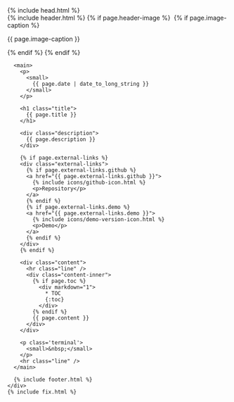<!doctype html>
<html lang="{{ site.lang | default: "en-US" }}">
  {% include head.html %}
  <body>
    <div class="wrapper">
      {% include header.html %}
      {% if page.header-image %}
      <img class="header-image" src="{{ page.header-image }}" alt="">
      {% if page.image-caption %}
      <p class="header-image-caption">{{ page.image-caption }}</p>
      {% endif %}
      {% endif %}

      <main>
        <p>
          <small>
            {{ page.date | date_to_long_string }}
          </small>
        </p>

        <h1 class="title">
          {{ page.title }}
        </h1>

        <div class="description">
          {{ page.description }}
        </div>

        {% if page.external-links %}
        <div class="external-links">
          {% if page.external-links.github %}
          <a href="{{ page.external-links.github }}">
            {% include icons/github-icon.html %}
            <p>Repository</p>
          </a>
          {% endif %}
          {% if page.external-links.demo %}
          <a href="{{ page.external-links.demo }}">
            {% include icons/demo-version-icon.html %}
            <p>Demo</p>
          </a>
          {% endif %}
        </div>
        {% endif %}

        <div class="content">
          <hr class="line" />
          <div class="content-inner">
            {% if page.toc %}
              <div markdown="1">
                * TOC
                {:toc}
              </div>
            {% endif %}
            {{ page.content }}
          </div>
        </div>

        <p class='terminal'>
          <small>&nbsp;</small>
        </p>
        <hr class="line" />
      </main>

      {% include footer.html %}
    </div>
    {% include fix.html %}
  </body>
</html>
